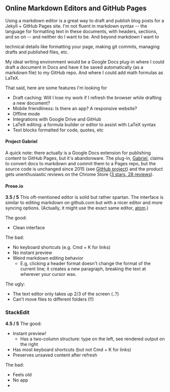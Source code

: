 ## Online Markdown Editors and GitHub Pages

Using a markdown editor is a great way to draft and publish blog posts for a Jekyll + GitHub Pages site. I'm not fluent in markdown syntax -- the language for formatting text in these documents, with headers, sections, and so on -- and neither do I want to be. And beyond markdown I want to 

technical details like formatting your page, making git commits, managing drafts and published files, etc. 

My ideal writing environment would be a Google Docs plug-in where I could draft a document in Docs and have it be saved automatically (as a markdown file) to my GitHub repo. And where I could add math formulas as LaTeX.

That said, here are some features I'm looking for
- Draft caching: Will I lose my work if I refresh the browser while drafting a new document?
- Mobile friendliness: Is there an app? A responsive website?
- Offline mode
- Integrations with Google Drive and GitHub
- LaTeX editing: a formula builder or editor to assist with LaTeX syntax
- Text blocks formatted for code, quotes, etc

#### Project Gabriel

A quick note: there actually is a Google Docs extension for publishing content to GitHub Pages, but it's abandonware. The plug-in, [Gabriel](https://educ.io/extensions/gabriel), claims to convert docs to markdown and commit them to a Pages repo, but the source code is unchanged since 2015 (see [GitHub project](https://github.com/thiscouldbejd/Gabriel)) and the product gets unenthusiastic reviews on the Chrome Store ([3 stars, 28 reviews](https://chrome.google.com/webstore/detail/gabriel/okimajjeocnndpifeelaajdebkkbckff)).

#### Prose.io

**3.5 / 5** This oft-mentioned editor is solid but rather spartan. The interface is similar to editing markdown on github.com but with a nicer editor and more syncing options. (Actually, it might use the exact same editor, [atom](atom.io).)

 The good:
- Clean interface

The bad:
- No keyboard shortcuts (e.g. Cmd + K for links)
- No instant preview
- Weird markdown editing behavior
  - E.g, clicking a header format doesn't change the format of the current line; it creates a new paragraph, breaking the text at wherever your cursor was. 

The ugly:
- The text editor only takes up 2/3 of the screen (..?)
- Can't move files to different folders (!!)

### StackEdit

**4.5 / 5** 
The good:
- Instant preview!
	- Has a two-column structure: type on the left, see rendered output on the right
- Has most keyboard shortcuts (but not Cmd + K for links)
- Preserves unsaved content after refresh

The bad:
- Feels old
- No app
- 
<!--stackedit_data:
eyJoaXN0b3J5IjpbOTMzMTIxODc3XX0=
-->